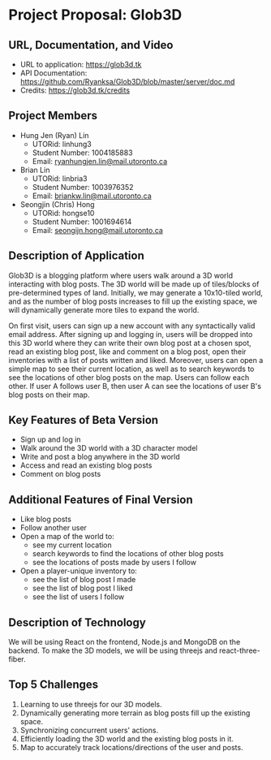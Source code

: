 # Project Proposal: Glob3D

## URL, Documentation, and Video
- URL to application: https://glob3d.tk
- API Documentation: https://github.com/Ryanksa/Glob3D/blob/master/server/doc.md
- Credits: https://glob3d.tk/credits

## Project Members

- Hung Jen (Ryan) Lin
    - UTORid: linhung3
    - Student Number: 1004185883
    - Email: ryanhungjen.lin@mail.utoronto.ca
- Brian Lin
    - UTORid: linbria3
    - Student Number: 1003976352
    - Email: briankw.lin@mail.utoronto.ca
- Seongjin (Chris) Hong
    - UTORid: hongse10
    - Student Number: 1001694614
    - Email: seongijn.hong@mail.utoronto.ca

## Description of Application

Glob3D is a blogging platform where users walk around a 3D world interacting with blog posts. The 3D world will be made up of tiles/blocks of pre-determined types of land. Initially, we may generate a 10x10-tiled world, and as the number of blog posts increases to fill up the existing space, we will dynamically generate more tiles to expand the world.

On first visit, users can sign up a new account with any syntactically valid email address. After signing up and logging in, users will be dropped into this 3D world where they can write their own blog post at a chosen spot, read an existing blog post, like and comment on a blog post, open their inventories with a list of posts written and liked. Moreover, users can open a simple map to see their current location, as well as to search keywords to see the locations of other blog posts on the map. Users can follow each other. If user A follows user B, then user A can see the locations of user B's blog posts on their map.

## Key Features of Beta Version

- Sign up and log in
- Walk around the 3D world with a 3D character model
- Write and post a blog anywhere in the 3D world
- Access and read an existing blog posts
- Comment on blog posts

## Additional Features of Final Version

- Like blog posts
- Follow another user
- Open a map of the world to:
    - see my current location
    - search keywords to find the locations of other blog posts
    - see the locations of posts made by users I follow
- Open a player-unique inventory to:
    - see the list of blog post I made
    - see the list of blog post I liked
    - see the list of users I follow

## Description of Technology

We will be using React on the frontend, Node.js and MongoDB on the backend. To make the 3D models, we will be using threejs and react-three-fiber. 

## Top 5 Challenges

1. Learning to use threejs for our 3D models.
2. Dynamically generating more terrain as blog posts fill up the existing space.
3. Synchronizing concurrent users' actions.
4. Efficiently loading the 3D world and the existing blog posts in it.
5. Map to accurately track locations/directions of the user and posts.
